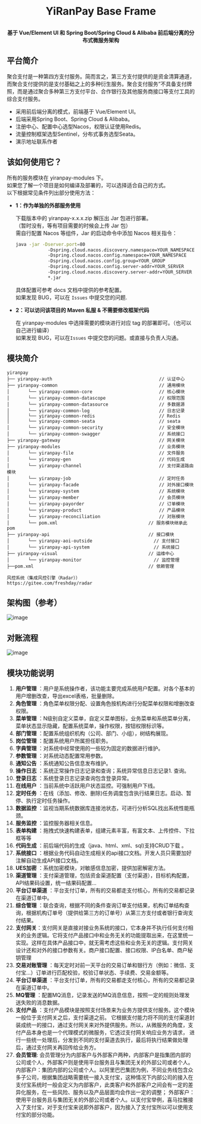 <div align="center">
    <h1 style="margin: 30px 0 30px; font-weight: bold;">YiRanPay Base Frame</h1>
    <h4>基于 Vue/Element UI 和 Spring Boot/Spring Cloud & Alibaba 前后端分离的分布式微服务架构</h4>
</div>


## 平台简介

聚合支付是一种第四方支付服务。简而言之，第三方支付提供的是资金清算通道，而聚合支付提供的是支付基础之上的多种衍生服务。聚合支付服务”不具备支付牌照，而是通过聚合多种第三方支付平台、合作银行及其他服务商接口等支付工具的综合支付服务。  
- 采用前后端分离的模式，前端基于 Vue/Element UI。
- 后端采用Spring Boot、Spring Cloud & Alibaba。
- 注册中心、配置中心选型Nacos，权限认证使用Redis。
- 流量控制框架选型Sentinel，分布式事务选型Seata。
- 演示地址联系作者

## 该如何使用它？

所有的服务模块在 yiranpay-modules 下。  
如果您了解一个项目是如何编译及部署的，可以选择适合自己的方式。  
以下根据常见条件列出部分使用方法：  

- **1：作为单独的外部服务使用**

  下载版本中的 yiranpay-x.x.x.zip 解压出 Jar 包进行部署。  
  （暂时没有，等有项目需要的时候会上传 Jar 包）  
  需自行配置 Nacos 等组件，Jar 的启动命令中添加 Nacos 相关指令：

  ```bash
  java -jar -Dserver.port=80  
              -Dspring.cloud.nacos.discovery.namespace=YOUR_NAMESPACE  
              -Dspring.cloud.nacos.config.namespace=YOUR_NAMESPACE  
              -Dspring.cloud.nacos.config.group=YOUR_GROUP  
              -Dspring.cloud.nacos.config.server-addr=YOUR_SERVER   
              -Dspring.cloud.nacos.discovery.server-addr=YOUR_SERVER  
              *.jar  
  ```

  具体配置可参考 docs 文档中提供的参考配置。  
  如果发现 BUG，可以在 `Issues` 中提交您的问题.

- **2：可以访问该项目的 Maven 私服 & 不需要修改框架代码**

  在 yiranpay-modules 中选择需要的模块进行对应 tag 的部署即可。（也可以自己进行编译）  
  如果发现 BUG，可以在`Issues` 中提交您的问题。或直接与负责人沟通。

  
## 模块简介

```
yiranpay   
├── yiranpay-auth                                        // 认证中心
├── yiranpay-common                                      // 通用模块
│       └── yiranpay-common-core                         // 核心模块
│       └── yiranpay-common-datascope                    // 权限范围
│       └── yiranpay-common-datasource                   // 多数据源
│       └── yiranpay-common-log                          // 日志记录
│       └── yiranpay-common-redis                        // Redis
│       └── yiranpay-common-seata                        // seata
│       └── yiranpay-common-security                     // 安全模块
│       └── yiranpay-common-swagger                      // 系统接口
├── yiranpay-gateway                                     // 网关模块
├── yiranpay-modules                                     // 业务模块
│       └── yiranpay-file                                // 文件服务
│       └── yiranpay-gen                                 // 代码生成
│       └── yiranpay-channel                             // 支付渠道路由模块
│       └── yiranpay-job                                 // 定时任务
│       └── yiranpay-facade                              // 对外接口模块
│       └── yiranpay-system                              // 系统模块
│       └── yiranpay-member                              // 会员模块
│       └── yiranpay-payorder                            // 订单模块
│       └── yiranpay-product                             // 产品模块
│       └── yiranpay-reconciliation                      // 对账模块
│       └── pom.xml                                  // 服务模块继承此pom
├── yiranpay-api                                     // 接口模块
│       └── yiranpay-aoi-outside                       // 支付接口
│       └── yiranpay-api-system                        // 系统接口
├── yiranpay-visual                                  // 运维中心
│       └── yiranpay-monitor                           // 监控管理
├──pom.xml                                           // 依赖管理

风控系统（集成风控引擎（Radar））
https://gitee.com/freshday/radar
```

## 架构图（参考）
![image](https://github.com/panda726548/yiranpay-cloud/assets/52069417/54728608-0ffe-4d45-8e74-afb38c920fbb)

## 对账流程
![image](https://github.com/panda726548/yiranpay-cloud/assets/52069417/35e6f771-02bb-4fd6-8a7b-acb0dcccd500)

## 模块功能说明
1.  **用户管理** ：用户是系统操作者，该功能主要完成系统用户配置。对各个基本的用户增删改查，导出excel表格，批量删除。
1.  **角色管理** ：角色菜单权限分配、设置角色按机构进行分配菜单权限和增删改查权限。
1.  **菜单管理** ：N级别自定义菜单，自定义菜单图标，业务菜单和系统菜单分离，菜单状态显示隐藏，配置系统菜单，操作权限，按钮权限标识等。
1.  **部门管理** ：配置系统组织机构（公司、部门、小组），树结构展现。
1.  **岗位管理** ：配置系统用户所属担任职务。
1.  **字典管理** ：对系统中经常使用的一些较为固定的数据进行维护。
1.  **参数管理** ：对系统动态配置常用参数。
1.  **通知公告** ：系统通知公告信息发布维护。
1.  **操作日志** ：系统正常操作日志记录和查询；系统异常信息日志记录1. 查询。
1.  **登录日志** ：系统登录日志记录查询包含登录异常。
1.  **在线用户** ：当前系统中活跃用户状态监控。可强制用户下线。
1.  **定时任务** ：在线（添加、修改、删除)任务调度包含执行结果日志。启动、暂停、执行定时任务操作。
1.  **数据监控** ：监视当期系统数据库连接池状态，可进行分析SQL找出系统性能瓶颈。
1.  **服务监控** ：监控服务器相关信息。
1.  **表单构建** ：拖拽式快速构建表单，组建元素丰富，有富文本、上传控件、下拉框等等
1.  **代码生成** ：前后端代码的生成（java、html、xml、sql)支持CRUD下载 。
1.  **系统接口** ：根据业务代码自动生成相关的api接口文档。开发人员只需要加好注解自动生成API接口文档。
1.  **UES加密** ：系统加密模块，对敏感信息加密，提供加密解密方法。
1.  **渠道管理** ：支付渠道管理，包括资金渠道配置（支付渠道），目标机构配置，API结果码设置，统一结果码配置...
1.  **平台订单渠道** ：平台支付订单，所有的交易都走支付核心，所有的交易都记录在渠道订单中。
1.  **综合管理** ：联合查询，根据不同的条件查询订单支付结果，机构订单结构查询，根据机构订单号（提供给第三方的订单号）从第三方支付或者银行查询支付结果。
1.  **支付网关**：支付网关是直接对接业务系统的接口，它本身并不执行任何支付相关的业务逻辑。它将支付产品接口中和业务无关的功能提取出来，在这里统一实现。这样在具体产品接口中，就无需考虑这些和业务无关的逻辑。支付网关设计还和对外的接口参数有关。商户接口配置、接口权限、IP白名单、商户秘钥管理
1.  **交易对账管理** ：每天定时对前一天平台的交易订单和银行方（例如：微信、支付宝...）订单进行匹配校验，校验订单状态、手续费、交易金额等。
1.  **平台订单渠道** ：平台支付订单，所有的交易都走支付核心，所有的交易都记录在渠道订单中。
1.  **MQ管理** ：配置MQ消息，记录发送的MQ消息信息，按照一定的规则处理发送失败的消息数据。
1.  **支付产品** ：支付产品模块是按照支付场景来为业务方提供支付服务。这个模块一般位于支付网关之后，支付渠道之前。 它根据支付能力将不同的支付渠道封装成统一的接口，通过支付网关来对外提供服务。所以，从微服务的角度，支付产品本身也是一个代理模式的微服务，它透过支付网关响应业务方请求， 进行一些统一处理后，分发到不同的支付渠道去执行，最后将执行结果做处理后，通过支付网关再回传给业务方。
1.  **会员管理**: 会员管理分为内部客户与外部客户两种，内部客户是指集团内部的公司或个人，外部客户则是使用平台服务且与集团无关的外部公司或者个人。
    内部客户：集团内部的公司或个人。以阿里巴巴集团为例，不同业务线包含众多子公司，根据集团战略需要统一接入支付宝，这种情况下内部公司的接入在支付宝系统时一般会定义为内部客户，此类客户和外部客户之间会有一定的差异化服务，在一些风险、服务以及产品层面均会作出一定的调整；
    外部客户：使用平台服务且与集团无关的外部公司或者个人。以支付宝举例，喜马拉雅接入了支付宝，对于支付宝来说即外部客户，因为接入了支付宝所以可以使用支付宝的部分功能。
